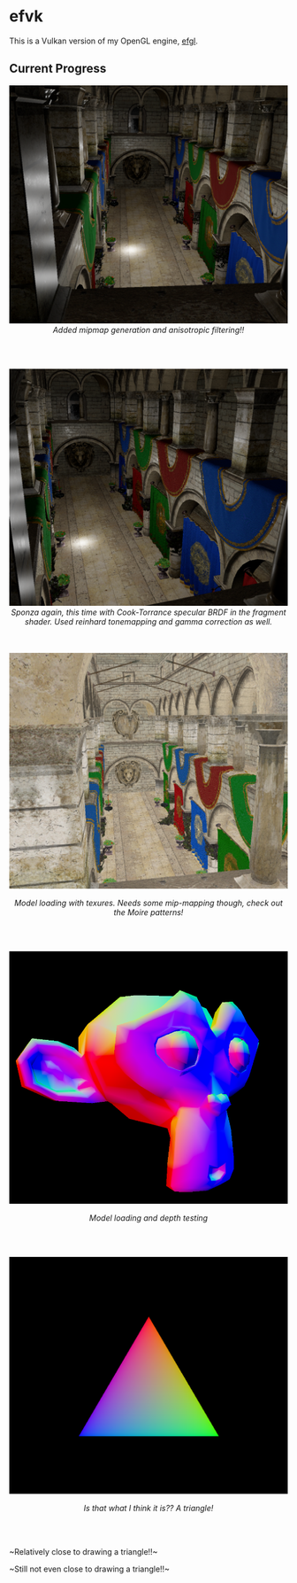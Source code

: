 # efvk
This is a Vulkan version of my OpenGL engine,
[efgl](https://github.com/e-hat/efgl). 

## Current Progress
<p align="center">
<img src="demo/sponza-mipmapped.png" alt="classic sponza again. with mipmapping
and anisotropic filtering" />
<i>Added mipmap generation and anisotropic filtering!!</i>
</p>
<br />
<br />
<p align="center">
<img src="demo/sponza-pbr.png" alt="classic sponza again. this time with pbr
lighting" />
<i>Sponza again, this time with Cook-Torrance specular BRDF in
the fragment shader. Used reinhard tonemapping and gamma correction as
well.</i>
</p>
<br />
<br />
<img src="demo/sponza-textures.png" alt="image of the classic sponza model, with
albedo textures. There are apparent moire patterns" />
<p align="center"><i>Model loading with texures. Needs some mip-mapping though,
check out the Moire patterns!</i></p>

<br />
<br />

<img src="demo/normal-monkey.png" alt="image of a multicolor cartoonish monkey
head against a black background" />
<p align="center"><i>Model loading and depth testing</i></p>

<br />
<br />


<img src="demo/triangle.png" alt="Image of a multicolor triangle against a black
background" />
<p align="center">
<i>Is that what I think it is?? A triangle!</i>
</p>

<br />
<br />

~Relatively close to drawing a triangle!!~

~Still not even close to drawing a triangle!!~
